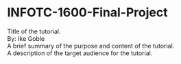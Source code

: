 # INFOTC-1600-Final-Project

Title of the tutorial.  
By: Ike Goble  
A brief summary of the purpose and content of the tutorial.  
A description of the target audience for the tutorial.  
